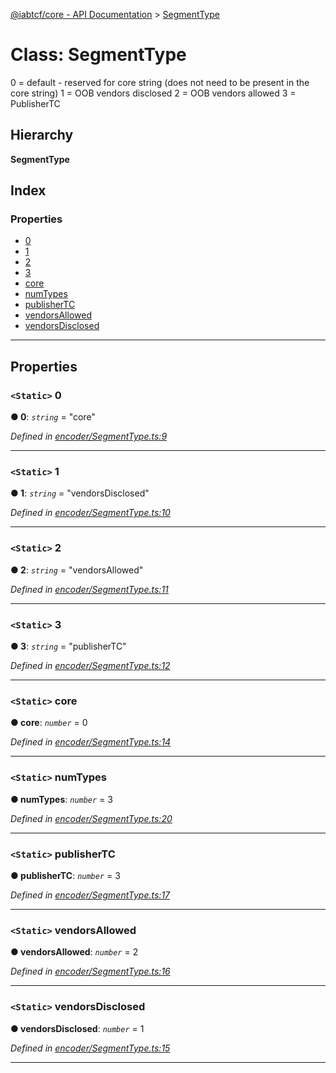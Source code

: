 [@iabtcf/core - API Documentation](../README.md) > [SegmentType](../classes/segmenttype.md)

# Class: SegmentType

0 = default - reserved for core string (does not need to be present in the core string) 1 = OOB vendors disclosed 2 = OOB vendors allowed 3 = PublisherTC

## Hierarchy

**SegmentType**

## Index

### Properties

* [0](segmenttype.md#0)
* [1](segmenttype.md#1)
* [2](segmenttype.md#2)
* [3](segmenttype.md#3)
* [core](segmenttype.md#core)
* [numTypes](segmenttype.md#numtypes)
* [publisherTC](segmenttype.md#publishertc)
* [vendorsAllowed](segmenttype.md#vendorsallowed)
* [vendorsDisclosed](segmenttype.md#vendorsdisclosed)

---

## Properties

<a id="0"></a>

### `<Static>` 0

**● 0**: *`string`* = "core"

*Defined in [encoder/SegmentType.ts:9](https://github.com/chrispaterson/iabtcf-es/blob/8981cba/modules/core/src/encoder/SegmentType.ts#L9)*

___
<a id="1"></a>

### `<Static>` 1

**● 1**: *`string`* = "vendorsDisclosed"

*Defined in [encoder/SegmentType.ts:10](https://github.com/chrispaterson/iabtcf-es/blob/8981cba/modules/core/src/encoder/SegmentType.ts#L10)*

___
<a id="2"></a>

### `<Static>` 2

**● 2**: *`string`* = "vendorsAllowed"

*Defined in [encoder/SegmentType.ts:11](https://github.com/chrispaterson/iabtcf-es/blob/8981cba/modules/core/src/encoder/SegmentType.ts#L11)*

___
<a id="3"></a>

### `<Static>` 3

**● 3**: *`string`* = "publisherTC"

*Defined in [encoder/SegmentType.ts:12](https://github.com/chrispaterson/iabtcf-es/blob/8981cba/modules/core/src/encoder/SegmentType.ts#L12)*

___
<a id="core"></a>

### `<Static>` core

**● core**: *`number`* = 0

*Defined in [encoder/SegmentType.ts:14](https://github.com/chrispaterson/iabtcf-es/blob/8981cba/modules/core/src/encoder/SegmentType.ts#L14)*

___
<a id="numtypes"></a>

### `<Static>` numTypes

**● numTypes**: *`number`* = 3

*Defined in [encoder/SegmentType.ts:20](https://github.com/chrispaterson/iabtcf-es/blob/8981cba/modules/core/src/encoder/SegmentType.ts#L20)*

___
<a id="publishertc"></a>

### `<Static>` publisherTC

**● publisherTC**: *`number`* = 3

*Defined in [encoder/SegmentType.ts:17](https://github.com/chrispaterson/iabtcf-es/blob/8981cba/modules/core/src/encoder/SegmentType.ts#L17)*

___
<a id="vendorsallowed"></a>

### `<Static>` vendorsAllowed

**● vendorsAllowed**: *`number`* = 2

*Defined in [encoder/SegmentType.ts:16](https://github.com/chrispaterson/iabtcf-es/blob/8981cba/modules/core/src/encoder/SegmentType.ts#L16)*

___
<a id="vendorsdisclosed"></a>

### `<Static>` vendorsDisclosed

**● vendorsDisclosed**: *`number`* = 1

*Defined in [encoder/SegmentType.ts:15](https://github.com/chrispaterson/iabtcf-es/blob/8981cba/modules/core/src/encoder/SegmentType.ts#L15)*

___

